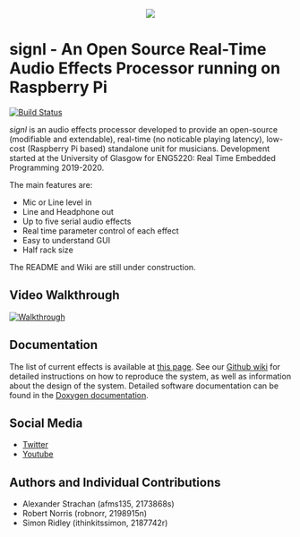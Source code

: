 <p align="center">
  <img src="https://raw.githubusercontent.com/afms135/signl/master/Media/logo_transparent.png">
</p>

# signl - An Open Source Real-Time Audio Effects Processor running on Raspberry Pi

[![Build Status](https://travis-ci.org/afms135/signl.svg?branch=master)](https://travis-ci.org/afms135/signl)

*signl* is an audio effects processor developed to provide an open-source (modifiable and extendable), real-time (no noticable playing latency), low-cost (Raspberry Pi based) standalone unit for musicians. Development started at the University of Glasgow for ENG5220: Real Time Embedded Programming 2019-2020.

The main features are:

* Mic or Line level in
* Line and Headphone out
* Up to five serial audio effects
* Real time parameter control of each effect
* Easy to understand GUI
* Half rack size

The README and Wiki are still under construction.

## Video Walkthrough

[![Walkthrough](https://github.com/afms135/signl/blob/master/Media/walthrough_icon.jpg)](https://youtu.be/WcyoIrp74zg)

## Documentation

The list of current effects is available at [this page](https://github.com/afms135/signl/wiki/List-of-Current-Effects). See our [Github wiki](https://github.com/afms135/signl/wiki) for detailed instructions on how to reproduce the system, as well as information about the design of the system. Detailed software documentation can be found in the [Doxygen documentation](https://afms135.github.io/signl/).

## Social Media

- [Twitter](https://twitter.com/signlHW)
- [Youtube](https://www.youtube.com/channel/UChTp4nFLsnpuzNy29fdVIeA)

## Authors and Individual Contributions

- Alexander Strachan (afms135, 2173868s)
- Robert Norris (robnorr, 2198915n)
- Simon Ridley (ithinkitssimon, 2187742r)
